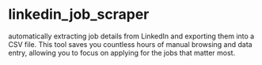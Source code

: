 # linkedin_job_scraper
automatically extracting job details from LinkedIn and exporting them into a CSV file. This tool saves you countless hours of manual browsing and data entry, allowing you to focus on applying for the jobs that matter most.
